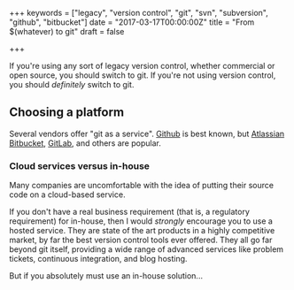 +++
keywords = ["legacy", "version control", "git", "svn", "subversion", "github", "bitbucket"]
date = "2017-03-17T00:00:00Z"
title = "From $(whatever) to git"
draft = false

+++

If you're using any sort of legacy version control, whether commercial or open source, you should switch to git. If you're not using version control, you should _definitely_ switch to git. 

<!--more-->

## Choosing a platform
Several vendors offer "git as a service". [Github](https://github.com) is best known, but [Atlassian Bitbucket](https://bitbucket.org), [GitLab](https://gitlab.com), and others are popular. 

### Cloud services versus in-house
Many companies are uncomfortable with the idea of putting their source code on a cloud-based service. 

If you don't have a real business requirement (that is, a regulatory requirement) for in-house, then I would _strongly_ encourage you to use a hosted service. They are state of the art products in a highly competitive market, by far the best version control tools ever offered. They all go far beyond git itself, providing a wide range of advanced services like problem tickets, continuous integration, and blog hosting. 

But if you absolutely must use an in-house solution... 